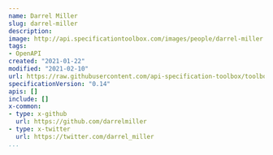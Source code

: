 ```yaml
---
name: Darrel Miller
slug: darrel-miller
description:
image: http://api.specificationtoolbox.com/images/people/darrel-miller.png
tags:
- OpenAPI
created: "2021-01-22"
modified: "2021-02-10"
url: https://raw.githubusercontent.com/api-specification-toolbox/toolbox/main/_people/darrel-miller.md
specificationVersion: "0.14"
apis: []
include: []
x-common:
- type: x-github
  url: https://github.com/darrelmiller
- type: x-twitter
  url: https://twitter.com/darrel_miller    
...
```

